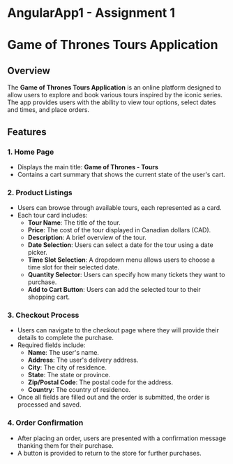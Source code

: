 # AngularApp1 - Assignment 1
# Game of Thrones Tours Application

## Overview

The **Game of Thrones Tours Application** is an online platform designed to allow users to explore and book various tours inspired by the iconic series. The app provides users with the ability to view tour options, select dates and times, and place orders. 

## Features

### 1. Home Page

- Displays the main title: **Game of Thrones - Tours**
- Contains a cart summary that shows the current state of the user's cart.

### 2. Product Listings

- Users can browse through available tours, each represented as a card.
- Each tour card includes:
  - **Tour Name**: The title of the tour.
  - **Price**: The cost of the tour displayed in Canadian dollars (CAD).
  - **Description**: A brief overview of the tour.
  - **Date Selection**: Users can select a date for the tour using a date picker.
  - **Time Slot Selection**: A dropdown menu allows users to choose a time slot for their selected date.
  - **Quantity Selector**: Users can specify how many tickets they want to purchase.
  - **Add to Cart Button**: Users can add the selected tour to their shopping cart.

### 3. Checkout Process

- Users can navigate to the checkout page where they will provide their details to complete the purchase.
- Required fields include:
  - **Name**: The user's name.
  - **Address**: The user's delivery address.
  - **City**: The city of residence.
  - **State**: The state or province.
  - **Zip/Postal Code**: The postal code for the address.
  - **Country**: The country of residence.
- Once all fields are filled out and the order is submitted, the order is processed and saved.

### 4. Order Confirmation

- After placing an order, users are presented with a confirmation message thanking them for their purchase.
- A button is provided to return to the store for further purchases.

